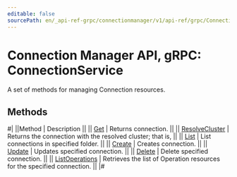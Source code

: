 ```yaml
---
editable: false
sourcePath: en/_api-ref-grpc/connectionmanager/v1/api-ref/grpc/Connection/index.md
---
```


# Connection Manager API, gRPC: ConnectionService

A set of methods for managing Connection resources.

## Methods

#|
||Method | Description ||
|| [Get](get.md) | Returns connection. ||
|| [ResolveCluster](resolveCluster.md) | Returns the connection with the resolved cluster; that is, ||
|| [List](list.md) | List connections in specified folder. ||
|| [Create](create.md) | Creates connection. ||
|| [Update](update.md) | Updates specified connection. ||
|| [Delete](delete.md) | Delete specified connection. ||
|| [ListOperations](listOperations.md) | Retrieves the list of Operation resources for the specified connection. ||
|#